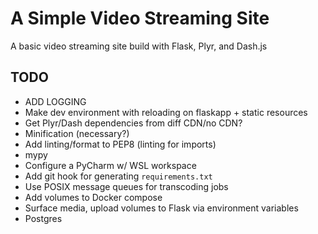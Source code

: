 # A Simple Video Streaming Site

A basic video streaming site build with Flask, Plyr, and Dash.js


## TODO

* ADD LOGGING
* Make dev environment with reloading on flaskapp + static resources
* Get Plyr/Dash dependencies from diff CDN/no CDN?
* Minification (necessary?)
* Add linting/format to PEP8 (linting for imports)
* mypy
* Configure a PyCharm w/ WSL workspace
* Add git hook for generating `requirements.txt`
* Use POSIX message queues for transcoding jobs
* Add volumes to Docker compose
* Surface media, upload volumes to Flask via environment variables  
* Postgres